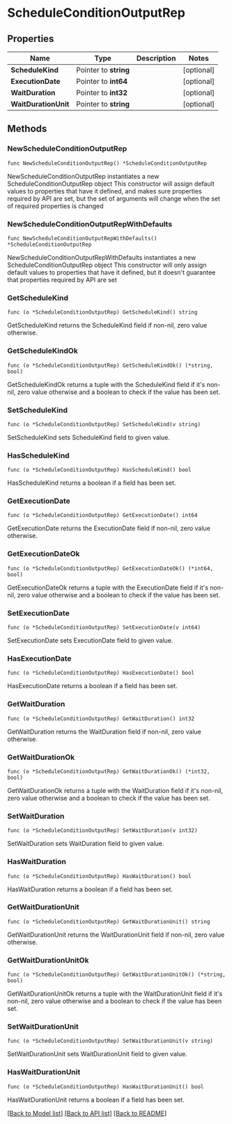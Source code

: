 # ScheduleConditionOutputRep

## Properties

Name | Type | Description | Notes
------------ | ------------- | ------------- | -------------
**ScheduleKind** | Pointer to **string** |  | [optional] 
**ExecutionDate** | Pointer to **int64** |  | [optional] 
**WaitDuration** | Pointer to **int32** |  | [optional] 
**WaitDurationUnit** | Pointer to **string** |  | [optional] 

## Methods

### NewScheduleConditionOutputRep

`func NewScheduleConditionOutputRep() *ScheduleConditionOutputRep`

NewScheduleConditionOutputRep instantiates a new ScheduleConditionOutputRep object
This constructor will assign default values to properties that have it defined,
and makes sure properties required by API are set, but the set of arguments
will change when the set of required properties is changed

### NewScheduleConditionOutputRepWithDefaults

`func NewScheduleConditionOutputRepWithDefaults() *ScheduleConditionOutputRep`

NewScheduleConditionOutputRepWithDefaults instantiates a new ScheduleConditionOutputRep object
This constructor will only assign default values to properties that have it defined,
but it doesn't guarantee that properties required by API are set

### GetScheduleKind

`func (o *ScheduleConditionOutputRep) GetScheduleKind() string`

GetScheduleKind returns the ScheduleKind field if non-nil, zero value otherwise.

### GetScheduleKindOk

`func (o *ScheduleConditionOutputRep) GetScheduleKindOk() (*string, bool)`

GetScheduleKindOk returns a tuple with the ScheduleKind field if it's non-nil, zero value otherwise
and a boolean to check if the value has been set.

### SetScheduleKind

`func (o *ScheduleConditionOutputRep) SetScheduleKind(v string)`

SetScheduleKind sets ScheduleKind field to given value.

### HasScheduleKind

`func (o *ScheduleConditionOutputRep) HasScheduleKind() bool`

HasScheduleKind returns a boolean if a field has been set.

### GetExecutionDate

`func (o *ScheduleConditionOutputRep) GetExecutionDate() int64`

GetExecutionDate returns the ExecutionDate field if non-nil, zero value otherwise.

### GetExecutionDateOk

`func (o *ScheduleConditionOutputRep) GetExecutionDateOk() (*int64, bool)`

GetExecutionDateOk returns a tuple with the ExecutionDate field if it's non-nil, zero value otherwise
and a boolean to check if the value has been set.

### SetExecutionDate

`func (o *ScheduleConditionOutputRep) SetExecutionDate(v int64)`

SetExecutionDate sets ExecutionDate field to given value.

### HasExecutionDate

`func (o *ScheduleConditionOutputRep) HasExecutionDate() bool`

HasExecutionDate returns a boolean if a field has been set.

### GetWaitDuration

`func (o *ScheduleConditionOutputRep) GetWaitDuration() int32`

GetWaitDuration returns the WaitDuration field if non-nil, zero value otherwise.

### GetWaitDurationOk

`func (o *ScheduleConditionOutputRep) GetWaitDurationOk() (*int32, bool)`

GetWaitDurationOk returns a tuple with the WaitDuration field if it's non-nil, zero value otherwise
and a boolean to check if the value has been set.

### SetWaitDuration

`func (o *ScheduleConditionOutputRep) SetWaitDuration(v int32)`

SetWaitDuration sets WaitDuration field to given value.

### HasWaitDuration

`func (o *ScheduleConditionOutputRep) HasWaitDuration() bool`

HasWaitDuration returns a boolean if a field has been set.

### GetWaitDurationUnit

`func (o *ScheduleConditionOutputRep) GetWaitDurationUnit() string`

GetWaitDurationUnit returns the WaitDurationUnit field if non-nil, zero value otherwise.

### GetWaitDurationUnitOk

`func (o *ScheduleConditionOutputRep) GetWaitDurationUnitOk() (*string, bool)`

GetWaitDurationUnitOk returns a tuple with the WaitDurationUnit field if it's non-nil, zero value otherwise
and a boolean to check if the value has been set.

### SetWaitDurationUnit

`func (o *ScheduleConditionOutputRep) SetWaitDurationUnit(v string)`

SetWaitDurationUnit sets WaitDurationUnit field to given value.

### HasWaitDurationUnit

`func (o *ScheduleConditionOutputRep) HasWaitDurationUnit() bool`

HasWaitDurationUnit returns a boolean if a field has been set.


[[Back to Model list]](../README.md#documentation-for-models) [[Back to API list]](../README.md#documentation-for-api-endpoints) [[Back to README]](../README.md)


